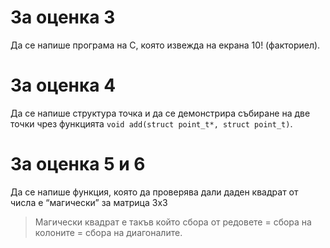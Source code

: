 # За оценка 3
Да се напише програма на С, която извежда на екрана 10! (факториел).

# За оценка 4
Да се напише структура точка и да се демонстрира събиране на две точки чрез функцията
```void add(struct point_t*, struct point_t)```.

# За оценка 5 и 6
Да се напише функция, която да проверява дали даден квадрат от числа е “магически” за матрица 3х3

> Магически квадрат е такъв който сбора от редовете = сбора на колоните = сбора на диагоналите.
